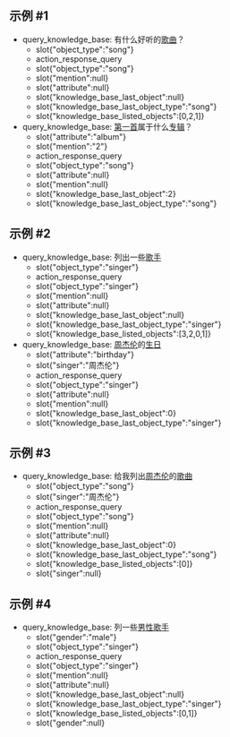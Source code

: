 ## 示例 #1
* query_knowledge_base: 有什么好听的[歌曲](object_type)？
    - slot{"object_type":"song"}
    - action_response_query
    - slot{"object_type":"song"}
    - slot{"mention":null}
    - slot{"attribute":null}
    - slot{"knowledge_base_last_object":null}
    - slot{"knowledge_base_last_object_type":"song"}
    - slot{"knowledge_base_listed_objects":[0,2,1]}
* query_knowledge_base: [第一首](mention)属于什么[专辑](attribute)？
    - slot{"attribute":"album"}
    - slot{"mention":"2"}
    - action_response_query
    - slot{"object_type":"song"}
    - slot{"attribute":null}
    - slot{"mention":null}
    - slot{"knowledge_base_last_object":2}
    - slot{"knowledge_base_last_object_type":"song"}

## 示例 #2
* query_knowledge_base: 列出一些[歌手](object_type)
    - slot{"object_type":"singer"}
    - action_response_query
    - slot{"object_type":"singer"}
    - slot{"mention":null}
    - slot{"attribute":null}
    - slot{"knowledge_base_last_object":null}
    - slot{"knowledge_base_last_object_type":"singer"}
    - slot{"knowledge_base_listed_objects":[3,2,0,1]}
* query_knowledge_base: [周杰伦](singer)的[生日](attribute)
    - slot{"attribute":"birthday"}
    - slot{"singer":"周杰伦"}
    - action_response_query
    - slot{"object_type":"singer"}
    - slot{"attribute":null}
    - slot{"mention":null}
    - slot{"knowledge_base_last_object":0}
    - slot{"knowledge_base_last_object_type":"singer"}

## 示例 #3
* query_knowledge_base: 给我列出[周杰伦](singer)的[歌曲](object_type)
    - slot{"object_type":"song"}
    - slot{"singer":"周杰伦"}
    - action_response_query
    - slot{"object_type":"song"}
    - slot{"mention":null}
    - slot{"attribute":null}
    - slot{"knowledge_base_last_object":0}
    - slot{"knowledge_base_last_object_type":"song"}
    - slot{"knowledge_base_listed_objects":[0]}
    - slot{"singer":null}

## 示例 #4
* query_knowledge_base: 列一些[男性](gender)[歌手](object_type)
    - slot{"gender":"male"}
    - slot{"object_type":"singer"}
    - action_response_query
    - slot{"object_type":"singer"}
    - slot{"mention":null}
    - slot{"attribute":null}
    - slot{"knowledge_base_last_object":null}
    - slot{"knowledge_base_last_object_type":"singer"}
    - slot{"knowledge_base_listed_objects":[0,1]}
    - slot{"gender":null}
